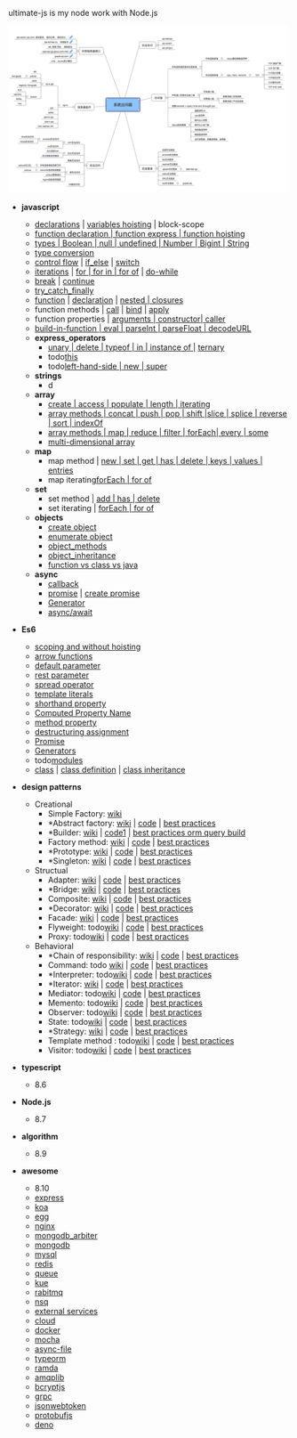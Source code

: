 
ultimate-js is my node work with Node.js

![Alt text](./system.png)

- **javascript**
  - [declarations](./javascript/declarations/declarations.js) | [variables hoisting](./javascript/declarations/variable_hoisting.js) | block-scope  
  - [function declaration | function express | function hoisting](javascript/function/function_declarate.js)
  - [types | Boolean | null | undefined | Number | Bigint | String](./javascript/types/types.js)   
  - [type conversion](./javascript/types/type_conversion.js)
  - [control flow](./javascript/control_flow) | [if_else](./javascript/control_flow/if_else.js) | [switch](./javascript/control_flow/switch.js)
  - [iterations](./javascript/iterations) | [for | for in | for of](./javascript/iterations/for.js)  | [do-while](./javascript/iterations/do_while.js) 
  - [break](./javascript/terminates_statement/terminates.js) | [continue](./javascript/terminates_statement/terminates.js)
  - [try_catch_finally](./javascript/exception_handling/try_catch_finally.js)
  - [function](./javascript/function) | [declaration](./javascript/function/function_declarate.js) | [nested | closures](./javascript/function/function_nested_closures.js) 
  - function methods | [call](./javascript/function/function_methods_call.js) | [bind](./javascript/function/function_methods_bind.js) | [apply](./javascript/function/function_methods_apply.js)
  - function properties | [arguments | constructor| caller ](./javascript/function/function_properties.js)
  - [build-in-function | eval | parseInt | parseFloat | decodeURL](./javascript/build_in_functions/build_in_function.js)
  - **express_operators**
     - [unary | delete | typeof | in | instance of ](./javascript/expressions_operators/unary_ternary.js) | [ternary](./javascript/expressions_operators/unary_ternary.js)
     - todo[this](./javascript/expressions_operators/this.js)
     - todo[left-hand-side | new | super](./javascript/expressions_operators/new_super.js)
  -  **strings**
     - d
  -  **array**
     - [create | access | populate | length | iterating](./javascript/array/create_access.js)
     - [array methods | concat | push | pop | shift |slice | splice | reverse | sort | indexOf](./javascript/array/array_methods_operator.js)
     - [array methods | map | reduce | filter | forEach| every | some ](./javascript/array/array_methods_iterating.js)
     - [multi-dimensional array](./javascript/array/2d_object_array.js)
  -  **map** 
     - map method | [new | set | get | has | delete | keys | values | entries](./javascript/map/map.js)
     - map iterating[forEach | for of](./javascript/map/map.js)
  -  **set** 
     - set method | [add | has | delete ](./javascript/set/set.js)
     - set iterating | [forEach | for of](./javascript/set/set.js)
  -  **objects** 
     -  [create object](./javascript/objects/create_objects.js)
     -  [enumerate object](./javascript/objects/enumerate_objects.js)
     -  [object_methods](./javascript/objects/objects_methods.js)
     -  [object_inheritance](./javascript/objects/objects_inheritance.js)
     -  [function vs class vs java](./javascript/objects/function_vs_class_vs_java.js)
  -  **async**  
     -  [callback](./javascript/async/callback/callback.js)
     -  [promise](./javascript/async/promise/promise.js) | [create promise](./javascript/async/promise/create_promise.js)
     -  [Generator](./javascript/async/Generator/generator.js)
     -  [async/await](./javascript/async/async_await/async_await.js)    
- **Es6**
   - [scoping and without hoisting](./es6/scoped.js)
   - [arrow functions](./es6/arrow_functions/arrow_function.js)
   - [default parameter](es6/parameter/default_parameter.js)
   - [rest parameter](./es6/parameter/rest_parameter.js)
   - [spread operator](./es6/parameter/rest_parameter.js)
   - [template literals](./es6/template_literal.js)
   - [shorthand property](es6/object_properties/shorthand_property.js)
   - [Computed Property Name](es6/object_properties/computed_property_name.js)
   - [method property](./es6/build_in_methods/build_in_methods.js)   
   - [destructuring assignment](./es6/destructuring/destructuring.js)
   - [Promise](./javascript/async/promise/promise.js)
   - [Generators](./javascript/async/Generator/generator.js)
   - todo[modules](./es6)
   - [class](./es6/classes) | [class definition](./es6/classes/class_definition.js) | [class inheritance](./es6/classes/class_inheritance.js)
   
- **design patterns**  
  - Creational
    - Simple Factory: [wiki](https://en.wikipedia.org/wiki/Factory_(object-oriented_programming)) 
    - *Abstract factory: [wiki](https://en.wikipedia.org/wiki/Abstract_factory_pattern) | [code](design-patterns/creational/abstract_factory/abstract_factory.js) | [best practices]()
    - *Builder: [wiki](https://en.wikipedia.org/wiki/Builder_pattern) | [code1](design-patterns/creational/builder/builder.js) | [best practices orm query build]() 
    - Factory method: [wiki](https://en.wikipedia.org/wiki/Factory_method_pattern) | [code](design-patterns/creational/factory_method/factory_method.js) | [best practices]()
    - *Prototype: [wiki](https://en.wikipedia.org/wiki/Prototype_pattern) | [code]() | [best practices]() 
    - *Singleton: [wiki](https://en.wikipedia.org/wiki/Singleton_pattern) | [code](./design-patterns/creational/singleton/singleton.js) | [best practices]() 
  - Structual
    - Adapter: [wiki](https://en.wikipedia.org/wiki/Adapter_pattern) | [code]() | [best practices]() 
    - *Bridge: [wiki](https://en.wikipedia.org/wiki/Bridge_pattern) | [code]() | [best practices]() 
    - Composite: [wiki](https://en.wikipedia.org/wiki/Composite_pattern) | [code]() | [best practices]() 
    - *Decorator: [wiki](https://en.wikipedia.org/wiki/Decorator_pattern) | [code]() | [best practices]() 
    - Facade: [wiki](https://en.wikipedia.org/wiki/Facade_pattern) | [code]() | [best practices]() 
    - Flyweight: todo[wiki]() | [code]() | [best practices]() 
    - Proxy: todo[wiki]() | [code]() | [best practices]() 
  - Behavioral
    - *Chain of responsibility: [wiki]() | [code]() | [best practices]() 
    - Command: todo [wiki]() | [code]() | [best practices]() 
    - *Interpreter: todo[wiki]() | [code]() | [best practices]() 
    - *Iterator: [wiki]() | [code]() | [best practices]() 
    - Mediator: todo[wiki]() | [code]() | [best practices]() 
    - Memento: todo[wiki]() | [code]() | [best practices]() 
    - Observer: todo[wiki]() | [code]() | [best practices]() 
    - State: todo[wiki]() | [code]() | [best practices]() 
    - *Strategy: [wiki]() | [code]() | [best practices]() 
    - Template method : todo[wiki]() | [code]() | [best practices]() 
    - Visitor: todo[wiki]() | [code]() | [best practices]() 

- **typescript**
   - 8.6

- **Node.js**
   - 8.7
  
- **algorithm**  
   - 8.9
  

- **awesome**
  - 8.10
  - [express]()
  - [koa]()
  - [egg]()
  - [nginx](./docs/nginx.md)
  - [mongodb_arbiter](./docs/mongodb_arbiter.md)
  - [mongodb](./docs/mongodb.md) 
  - [mysql](./docs/mysql.md)
  - [redis](./docs/redis.md)
  - [queue]() 
  - [kue]() 
  - [rabitmq]() 
  - [nsq](./docs/queue.md)
  - [external services](./docs/external_services.md)
  - [cloud](./docs/cloud.md)
  - [docker](./docs/docker.md)
  - [mocha](./docs/mocha.md)
  - [async-file]()
  - [typeorm]()
  - [ramda]()
  - [amqplib]()
  - [bcryptjs]()
  - [grpc]()
  - [jsonwebtoken]()
  - [protobufjs]()
  - [deno]()
  